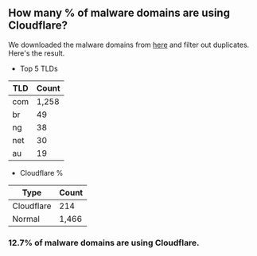## How many % of malware domains are using Cloudflare?


We downloaded the malware domains from [here](https://urlhaus.abuse.ch) and filter out duplicates.
Here's the result.


[//]: # (start replacement)


- Top 5 TLDs

| TLD | Count |
| --- | --- |
| com | 1,258 |
| br | 49 |
| ng | 38 |
| net | 30 |
| au | 19 |


- Cloudflare %

| Type | Count |
| --- | --- |
| Cloudflare | 214 |
| Normal | 1,466 |


### 12.7% of malware domains are using Cloudflare.